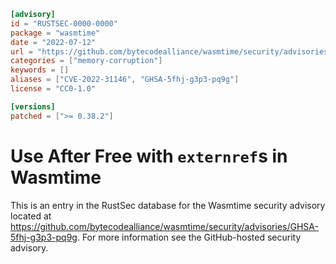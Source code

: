 ```toml
[advisory]
id = "RUSTSEC-0000-0000"
package = "wasmtime"
date = "2022-07-12"
url = "https://github.com/bytecodealliance/wasmtime/security/advisories/GHSA-5fhj-g3p3-pq9g"
categories = ["memory-corruption"]
keywords = []
aliases = ["CVE-2022-31146", "GHSA-5fhj-g3p3-pq9g"]
license = "CC0-1.0"

[versions]
patched = [">= 0.38.2"]
```

# Use After Free with `externref`s in Wasmtime

This is an entry in the RustSec database for the Wasmtime security advisory
located at
https://github.com/bytecodealliance/wasmtime/security/advisories/GHSA-5fhj-g3p3-pq9g.
For more information see the GitHub-hosted security advisory.
